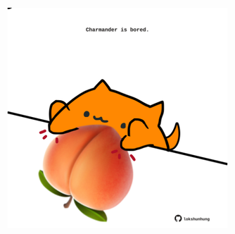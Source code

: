 <!-- built at 24/11/2024, 15:00:48 UTC -->
<p align="center">
  <img width="500" height="500" src="./ReadmeImage.svg">
</p>
